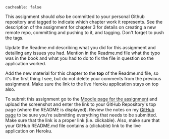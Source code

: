```
cacheable: false
```

This assignment should *also* be committed to your personal Github repository and tagged to indicate which chapter work it represents. See the description of the assignment for chapter 3 for details on creating a new remote repo, committing and pushing to it, and tagging. Don't forget to push the tags.  

Update the Readme.md describing what you did for this assignment
and detailing any issues you had. Mention in the Readme.md file what the typo was in the book and what you had to do to fix the file in question so the application worked.

Add the new material for this chapter to the **top** of the Readme.md file, so it's the first thing I see, but do not delete your comments from the previous assignment. Make sure the link to the live Heroku application stays on top also.

To submit this assignment go to the [Moodle page for the assignment](https://moodle.pugetsound.edu/moodle/mod/assign/view.php?id=407262) and upload the screenshot and enter the link to your GitHub Repository's top page (where the README is displayed). Review the notes on my [GitHub page](https://github.com/UPS-CSCI240-S17/TonyMullen) to be sure you're submitting everything that needs to be submitted.  Make sure that the link is a proper link (i.e. clickable). Also, make sure that your GitHub README.md file contains a (clickable) link to the live application on Heroku.
